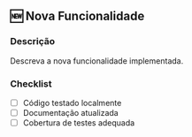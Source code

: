 ## 🆕 Nova Funcionalidade

### Descrição
Descreva a nova funcionalidade implementada.

### Checklist
- [ ] Código testado localmente
- [ ] Documentação atualizada
- [ ] Cobertura de testes adequada
